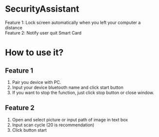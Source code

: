 # SecurityAssistant
Feature 1: Lock screen automatically when you left your computer a distance   
Feature 2: Notify user quit Smart Card

# How to use it?
## Feature 1
1. Pair you device with PC.
2. Input your device bluetooth name and click start button
3. If you want to stop the function, just click stop button or close window.
## Feature 2
1. Open and select picture or input path of image in text box
2. Input scan cycle (20 is recommendation)
3. Click button start
